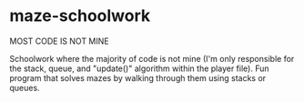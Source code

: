 # maze-schoolwork

MOST CODE IS NOT MINE

Schoolwork where the majority of code is not mine (I'm only responsible for the stack, queue, and "update()" algorithm within the player file). 
Fun program that solves mazes by walking through them using stacks or queues.
